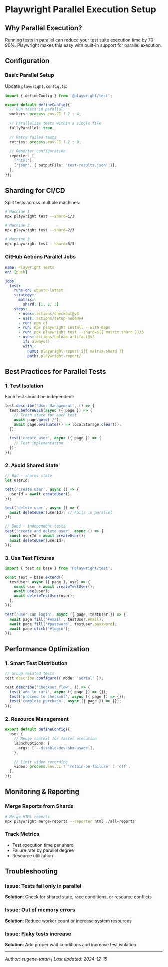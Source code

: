 # Playwright Parallel Execution Setup

## Why Parallel Execution?

Running tests in parallel can reduce your test suite execution time by 70-90%. Playwright makes this easy with built-in support for parallel execution.

## Configuration

### Basic Parallel Setup

Update `playwright.config.ts`:

```typescript
import { defineConfig } from '@playwright/test';

export default defineConfig({
  // Run tests in parallel
  workers: process.env.CI ? 2 : 4,
  
  // Parallelize tests within a single file
  fullyParallel: true,
  
  // Retry failed tests
  retries: process.env.CI ? 2 : 0,
  
  // Reporter configuration
  reporter: [
    ['html'],
    ['json', { outputFile: 'test-results.json' }],
  ],
});
```

## Sharding for CI/CD

Split tests across multiple machines:

```bash
# Machine 1
npx playwright test --shard=1/3

# Machine 2  
npx playwright test --shard=2/3

# Machine 3
npx playwright test --shard=3/3
```

### GitHub Actions Parallel Jobs

```yaml
name: Playwright Tests
on: [push]

jobs:
  test:
    runs-on: ubuntu-latest
    strategy:
      matrix:
        shard: [1, 2, 3]
    steps:
      - uses: actions/checkout@v4
      - uses: actions/setup-node@v4
      - run: npm ci
      - run: npx playwright install --with-deps
      - run: npx playwright test --shard=${{ matrix.shard }}/3
      - uses: actions/upload-artifact@v3
        if: always()
        with:
          name: playwright-report-${{ matrix.shard }}
          path: playwright-report/
```

## Best Practices for Parallel Tests

### 1. Test Isolation

Each test should be independent:

```typescript
test.describe('User Management', () => {
  test.beforeEach(async ({ page }) => {
    // Fresh state for each test
    await page.goto('/');
    await page.evaluate(() => localStorage.clear());
  });

  test('create user', async ({ page }) => {
    // Test implementation
  });
});
```

### 2. Avoid Shared State

```typescript
// Bad - shares state
let userId;

test('create user', async () => {
  userId = await createUser();
});

test('delete user', async () => {
  await deleteUser(userId); // Fails in parallel
});

// Good - independent tests
test('create and delete user', async () => {
  const userId = await createUser();
  await deleteUser(userId);
});
```

### 3. Use Test Fixtures

```typescript
import { test as base } from '@playwright/test';

const test = base.extend({
  testUser: async ({ page }, use) => {
    const user = await createTestUser();
    await use(user);
    await deleteTestUser(user);
  },
});

test('user can login', async ({ page, testUser }) => {
  await page.fill('#email', testUser.email);
  await page.fill('#password', testUser.password);
  await page.click('#login');
});
```

## Performance Optimization

### 1. Smart Test Distribution

```typescript
// Group related tests
test.describe.configure({ mode: 'serial' });

test.describe('Checkout flow', () => {
  test('add to cart', async ({ page }) => {});
  test('proceed to checkout', async ({ page }) => {});
  test('complete purchase', async ({ page }) => {});
});
```

### 2. Resource Management

```typescript
export default defineConfig({
  use: {
    // Reuse context for faster execution
    launchOptions: {
      args: ['--disable-dev-shm-usage'],
    },
    
    // Limit video recording
    video: process.env.CI ? 'retain-on-failure' : 'off',
  },
});
```

## Monitoring & Reporting

### Merge Reports from Shards

```bash
# Merge HTML reports
npx playwright merge-reports --reporter html ./all-reports
```

### Track Metrics

- Test execution time per shard
- Failure rate by parallel degree
- Resource utilization

## Troubleshooting

### Issue: Tests fail only in parallel
**Solution**: Check for shared state, race conditions, or resource conflicts

### Issue: Out of memory errors
**Solution**: Reduce worker count or increase system resources

### Issue: Flaky tests increase
**Solution**: Add proper wait conditions and increase test isolation

---
*Author: eugene-taran | Last updated: 2024-12-15*